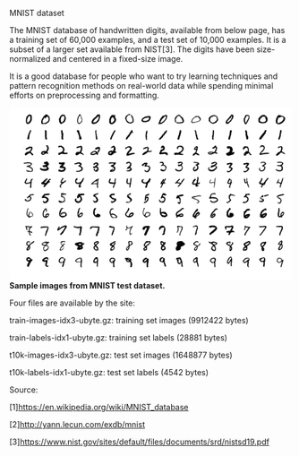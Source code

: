 MNIST dataset 
 
The MNIST database of handwritten digits, available from below page, has a training set of 60,000 examples, and a test set of 10,000 examples. It is a subset of a larger set available from NIST[3]. The digits have been size-normalized and centered in a fixed-size image.

It is a good database for people who want to try learning techniques and pattern recognition methods on real-world data while spending minimal efforts on preprocessing and formatting.

![Sample images from MNIST test dataset.](MnistExamples.png)
 **Sample images from MNIST test dataset.**

Four files are available by the site:

train-images-idx3-ubyte.gz:  training set images (9912422 bytes)

train-labels-idx1-ubyte.gz:  training set labels (28881 bytes) 

t10k-images-idx3-ubyte.gz:   test set images (1648877 bytes) 

t10k-labels-idx1-ubyte.gz:   test set labels (4542 bytes)

Source:

[1]https://en.wikipedia.org/wiki/MNIST_database

[2]http://yann.lecun.com/exdb/mnist

[3]https://www.nist.gov/sites/default/files/documents/srd/nistsd19.pdf

